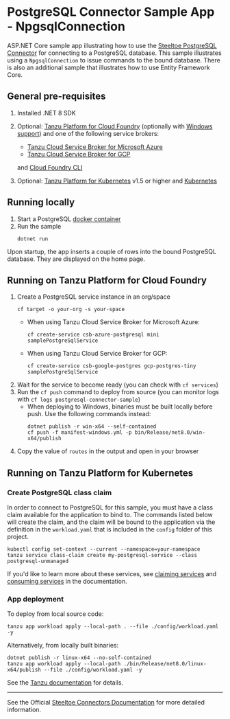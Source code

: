 # PostgreSQL Connector Sample App - NpgsqlConnection

ASP.NET Core sample app illustrating how to use the [Steeltoe PostgreSQL Connector](https://docs.steeltoe.io/api/v4/connectors/postgresql.html)
for connecting to a PostgreSQL database.
This sample illustrates using a `NpgsqlConnection` to issue commands to the bound database.
There is also an additional sample that illustrates how to use Entity Framework Core.

## General pre-requisites

1. Installed .NET 8 SDK
1. Optional: [Tanzu Platform for Cloud Foundry](https://techdocs.broadcom.com/us/en/vmware-tanzu/platform/tanzu-platform-for-cloud-foundry/10-0/tpcf/concepts-overview.html)
   (optionally with [Windows support](https://techdocs.broadcom.com/us/en/vmware-tanzu/platform/tanzu-platform-for-cloud-foundry/10-0/tpcf/toc-tasw-install-index.html))
   and one of the following service brokers:

   - [Tanzu Cloud Service Broker for Microsoft Azure](https://techdocs.broadcom.com/us/en/vmware-tanzu/platform-services/tanzu-cloud-service-broker-for-microsoft-azure/1-9/csb-azure/reference-azure-postgresql.html)
   - [Tanzu Cloud Service Broker for GCP](https://techdocs.broadcom.com/us/en/vmware-tanzu/platform-services/tanzu-cloud-service-broker-for-gcp/1-8/csb-gcp/reference-gcp-postgresql.html)

   and [Cloud Foundry CLI](https://github.com/cloudfoundry/cli)
1. Optional: [Tanzu Platform for Kubernetes](https://techdocs.broadcom.com/us/en/vmware-tanzu/standalone-components/tanzu-application-platform/1-12/tap/overview.html) v1.5 or higher
   and [Kubernetes](https://kubernetes.io/docs/tasks/tools/)

## Running locally

1. Start a PostgreSQL [docker container](https://github.com/SteeltoeOSS/Samples/blob/main/CommonTasks.md)
1. Run the sample
   ```
   dotnet run
   ```

Upon startup, the app inserts a couple of rows into the bound PostgreSQL database. They are displayed on the home page.

## Running on Tanzu Platform for Cloud Foundry

1. Create a PostgreSQL service instance in an org/space
   ```
   cf target -o your-org -s your-space
   ```
   - When using Tanzu Cloud Service Broker for Microsoft Azure:
     ```
     cf create-service csb-azure-postgresql mini samplePostgreSqlService
     ```
   - When using Tanzu Cloud Service Broker for GCP:
     ```
     cf create-service csb-google-postgres gcp-postgres-tiny samplePostgreSqlService
     ```
1. Wait for the service to become ready (you can check with `cf services`)
1. Run the `cf push` command to deploy from source (you can monitor logs with `cf logs postgresql-connector-sample`)
   - When deploying to Windows, binaries must be built locally before push. Use the following commands instead:
     ```
     dotnet publish -r win-x64 --self-contained
     cf push -f manifest-windows.yml -p bin/Release/net8.0/win-x64/publish
     ```
1. Copy the value of `routes` in the output and open in your browser

## Running on Tanzu Platform for Kubernetes

### Create PostgreSQL class claim

In order to connect to PostgreSQL for this sample, you must have a class claim available for the application to bind to.
The commands listed below will create the claim, and the claim will be bound to the application via the definition
in the `workload.yaml` that is included in the `config` folder of this project.

```
kubectl config set-context --current --namespace=your-namespace
tanzu service class-claim create my-postgresql-service --class postgresql-unmanaged
```

If you'd like to learn more about these services, see [claiming services](https://docs.vmware.com/en/VMware-Tanzu-Application-Platform/1.5/tap/getting-started-claim-services.html)
and [consuming services](https://docs.vmware.com/en/VMware-Tanzu-Application-Platform/1.5/tap/getting-started-consume-services.html) in the documentation.

### App deployment

To deploy from local source code:
```
tanzu app workload apply --local-path . --file ./config/workload.yaml -y
```

Alternatively, from locally built binaries:
```
dotnet publish -r linux-x64 --no-self-contained
tanzu app workload apply --local-path ./bin/Release/net8.0/linux-x64/publish --file ./config/workload.yaml -y
```

See the [Tanzu documentation](https://techdocs.broadcom.com/us/en/vmware-tanzu/standalone-components/application-configuration-service-for-tanzu/2-4/app-config-service/gettingstarted-index.html) for details.

---

See the Official [Steeltoe Connectors Documentation](https://docs.steeltoe.io/api/v4/connectors/) for more detailed information.
